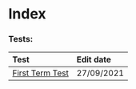 # Index #

### Tests: ###

| Test                 | Edit date               |
| :------------------- | :---------------------- |
| [First Term Test](https://github.com/SMSOSS/ict_notes/blob/master/tests/FTT.md)      | 27/09/2021              |
